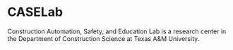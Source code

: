 # CASELab
Construction Automation, Safety, and Education Lab is a research center in the Department of Construction Science at Texas A&amp;M University. 
